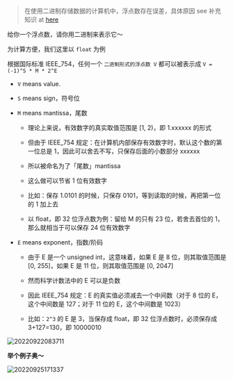 
> 在使用二进制存储数据的计算机中，浮点数存在误差，具体原因 see 补充知识 at [here](https://liupj.top/2021/08/31/01)

给你一个浮点数，请你用二进制来表示它～

为计算方便，我们这里以 `float` 为例

根据国际标准 IEEE_754，任何一个 `二进制形式的浮点数 V` 都可以被表示成 `V = (-1)^S * M * 2^E`

  - `V` means value.

  - `S` means sign，符号位

  - `M` means mantissa，尾数

    - 理论上来说，有效数字的真实取值范围是 [1, 2)，即 1.xxxxxx 的形式

    - 但由于 IEEE_754 规定：在计算机内部保存有效数字时，默认这个数的第一位总是 1，因此可以舍去不写，只保存后面的小数部分 xxxxxx

    - 所以被命名为了「尾数」mantissa

    - 这么做可以节省 1 位有效数字

    - 比如：保存 1.0101 的时候，只保存 0101，等到读取的时候，再把第一位的 1 加上去

    - 以 float，即 32 位浮点数为例：留给 M 的只有 23 位，若舍去首位的 1，那么就相当于可以保存 24 位有效数字

  - `E` means exponent，指数/阶码

    - 由于 E 是一个 unsigned int，这意味着，如果 E 是 8 位，则其取值范围是 [0, 255]，如果 E 是 11 位，则其取值范围是 [0, 2047]

    - 然而科学计数法中的 E 可以是负数

    - 因此 IEEE_754 规定：E 的真实值必须减去一个中间数（对于 8 位的 E，这个中间数是 127；对于 11 位的 E，这个中间数是 1023）

    - 比如：`2^3` 的 E 是 3，当保存成 float，即 32 位浮点数时，必须保存成 3+127=130，即 10000010

![20220922083711](https://aliyun-oss-lpj.oss-cn-qingdao.aliyuncs.com/images/by-clipboard/20220922083711.png)

**举个例子奥～**

![20220925171337](https://aliyun-oss-lpj.oss-cn-qingdao.aliyuncs.com/images/by-clipboard/20220925171337.png)

